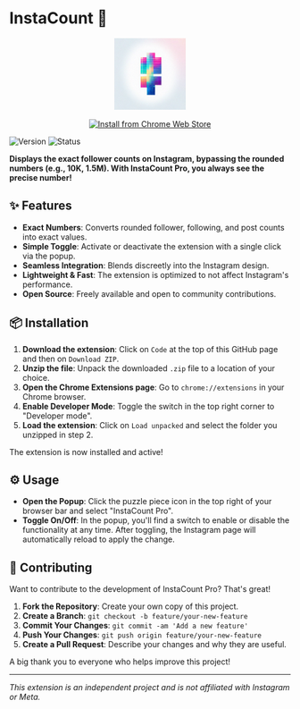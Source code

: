 # InstaCount 🚀
<p align="center">
  <img src="icon-128.png" alt="InstaCount Logo" width="128" height="128">
</p>
<p align="center">
  <a href="https://chromewebstore.google.com/detail/aohnabmmndfipaaphlimibbkdpgkpbcm?utm_source=item-share-cb" target="_blank">
    <img src="https://img.shields.io/badge/Install%20from%20Chrome%20Web%20Store-blue?logo=google-chrome&logoColor=white&style=for-the-badge" alt="Install from Chrome Web Store"/>
  </a>
</p>

![Version](https://img.shields.io/badge/version-1.0-blue.svg) ![Status](https://img.shields.io/badge/status-active-brightgreen.svg)

**Displays the exact follower counts on Instagram, bypassing the rounded numbers (e.g., 10K, 1.5M). With InstaCount Pro, you always see the precise number!**

## ✨ Features

- **Exact Numbers**: Converts rounded follower, following, and post counts into exact values.
- **Simple Toggle**: Activate or deactivate the extension with a single click via the popup.
- **Seamless Integration**: Blends discreetly into the Instagram design.
- **Lightweight & Fast**: The extension is optimized to not affect Instagram's performance.
- **Open Source**: Freely available and open to community contributions.

## 📦 Installation

1.  **Download the extension**: Click on `Code` at the top of this GitHub page and then on `Download ZIP`.
2.  **Unzip the file**: Unpack the downloaded `.zip` file to a location of your choice.
3.  **Open the Chrome Extensions page**: Go to `chrome://extensions` in your Chrome browser.
4.  **Enable Developer Mode**: Toggle the switch in the top right corner to "Developer mode".
5.  **Load the extension**: Click on `Load unpacked` and select the folder you unzipped in step 2.

The extension is now installed and active!

## ⚙️ Usage

- **Open the Popup**: Click the puzzle piece icon in the top right of your browser bar and select "InstaCount Pro".
- **Toggle On/Off**: In the popup, you'll find a switch to enable or disable the functionality at any time. After toggling, the Instagram page will automatically reload to apply the change.

## 🤝 Contributing

Want to contribute to the development of InstaCount Pro? That's great!

1.  **Fork the Repository**: Create your own copy of this project.
2.  **Create a Branch**: `git checkout -b feature/your-new-feature`
3.  **Commit Your Changes**: `git commit -am 'Add a new feature'`
4.  **Push Your Changes**: `git push origin feature/your-new-feature`
5.  **Create a Pull Request**: Describe your changes and why they are useful.

A big thank you to everyone who helps improve this project!

---

*This extension is an independent project and is not affiliated with Instagram or Meta.* 